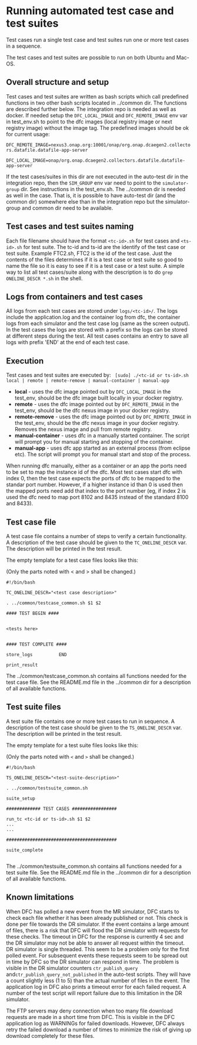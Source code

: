 # Running automated test case and test suites

Test cases run a single test case and test suites run one or more test cases in a sequence.

The test cases and test suites are possible to run on both Ubuntu and Mac-OS. 

## Overall structure and setup

Test cases and test suites are written as bash scripts which call predefined functions in two other bash scripts
located in ../common dir.
The functions are described further below.
The integration repo is needed as well as docker.
If needed setup the `DFC_LOCAL_IMAGE` and `DFC_REMOTE_IMAGE` env var in test_env.sh to point to the dfc images (local registry image or next registry image) without the image tag.
The predefined images should be ok for current usage:

`DFC_REMOTE_IMAGE=nexus3.onap.org:10001/onap/org.onap.dcaegen2.collectors.datafile.datafile-app-server`

`DFC_LOCAL_IMAGE=onap/org.onap.dcaegen2.collectors.datafile.datafile-app-server`

If the test cases/suites in this dir are not executed in the auto-test dir in the integration repo, then the `SIM_GROUP` env var need to point to the `simulator-group` dir. 
See instructions in the test_env.sh. The ../common dir is needed as well in the case. That is, it is possible to have auto-test dir (and the common dir) somewhere else
than in the integration repo but the simulator-group and common dir need to be available.

## Test cases and test suites naming

Each file filename should have the format `<tc-id>.sh` for test cases and `<ts-id>.sh` for test suite. The tc-id and ts-id are the
identify of the test case or test suite. Example FTC2.sh, FTC2 is the id of the test case. Just the contents of the files determines if 
it is a test case or test suite so good to name the file so it is easy to see if it is a test case or a test suite.
A simple way to list all test cases/suite along with the description is to do `grep ONELINE_DESCR *.sh` in the shell.

## Logs from containers and test cases

All logs from each test cases are stored under `logs/<tc-id>/`.
The logs include the application.log and the container log from dfc, the container logs from each simulator and the test case log (same as the screen output).
In the test cases the logs are stored with a prefix so the logs can be stored at different steps during the test. All test cases contains an entry to save all logs with prefix 'END' at the end of each test case.

## Execution

Test cases and test suites are executed by: ` [sudo] ./<tc-id or ts-id>.sh local | remote | remote-remove | manual-container | manual-app`</br>

- **local** - uses the dfc image pointed out by `DFC_LOCAL_IMAGE` in the test_env, should be the dfc image built locally in your docker registry.</br>
- **remote** - uses the dfc image pointed out by `DFC_REMOTE_IMAGE` in the test_env, should be the dfc nexus image in your docker registry.</br>
- **remote-remove** - uses the dfc image pointed out by `DFC_REMOTE_IMAGE` in the test_env, should be the dfc nexus image in your docker registry. Removes the nexus image and pull from remote registry.</br>
- **manual-container** - uses dfc in a manually started container. The script will prompt you for manual starting and stopping of the container.</br>
- **manual-app** - uses dfc app started as an external process (from eclipse etc). The script will prompt you for manual start and stop of the process.</br>

When running dfc manually, either as a container or an app the ports need to be set to map the instance id of the dfc. Most test cases start dfc with index 0, then the test case expects the ports of dfc to be mapped to the standar port number. 
However, if a higher instance id than 0 is used then the mapped ports need add that index to the port number (eg, if index 2 is used the dfc need to map port 8102 and 8435 instead of the standard 8100 and 8433).

## Test case file

A test case file contains a number of steps to verify a certain functionality.
A description of the test case should be given to the `TC_ONELINE_DESCR` var. The description will be printed in the test result.

The empty template for a test case files looks like this:

(Only the parts noted with &lt; and > shall be changed.)

```
#!/bin/bash

TC_ONELINE_DESCR="<test case description>"

. ../common/testcase_common.sh $1 $2

#### TEST BEGIN ####


<tests here>


#### TEST COMPLETE ####

store_logs          END

print_result

```

The ../common/testcase_common.sh contains all functions needed for the test case file. See the README.md file in the ../common dir for a description of all available functions.

## Test suite files

A test suite file contains one or more test cases to run in sequence.
A description of the test case should be given to the `TS_ONELINE_DESCR` var. The description will be printed in the test result.

The empty template for a test suite files looks like this:

(Only the parts noted with `<` and `>` shall be changed.)

```
#!/bin/bash

TS_ONELINE_DESCR="<test-suite-description>"

. ../common/testsuite_common.sh

suite_setup

############# TEST CASES #################

run_tc <tc-id or ts-id>.sh $1 $2
...
...

##########################################

suite_complete


```

The ../common/testsuite_common.sh contains all functions needed for a test suite file. See the README.md file in the ../common dir for a description of all available functions.

## Known limitations

When DFC has polled a new event from the MR simulator, DFC starts to check each file whether it has been already published or not. This check is done per file towards the DR simulator. 
If the event contains a large amount of files, there is a risk that DFC will flood the DR simulator with requests for these checks. The timeout in DFC for the response is currently 4 sec and the DR simulator may not be able to answer all request within the timeout.
DR simulator is single threaded. This seem to be a problem only for the first polled event. For subsequent events these requests seem to be spread out in time by DFC so the DR simulator can respond in time.
The problem is visible in the DR simulator counters `ctr_publish_query` and`ctr_publish_query_not_published` in the auto-test scripts. They will have a count slightly less (1 to 5) than the actual number of files in the event. The application log in DFC also prints a timeout error for each failed request.
A number of the test script will report failure due to this limitation in the DR simulator.

The FTP servers may deny connection when too many file download requests are made in a short time from DFC.
This is visible in the DFC application log as WARNINGs for failed downloads. However, DFC always retry the failed download a number of times to 
minimize the risk of giving up download completely for these files.
